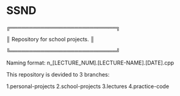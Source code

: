 # SSND
╔════════════════════════════╗ 

║    Repository for school projects.    ║ 

╚════════════════════════════╝

Naming format: n_[LECTURE_NUM].[LECTURE-NAME].[DATE].cpp

This repository is devided to 3 branches:

1.personal-projects
2.school-projects
3.lectures
4.practice-code
